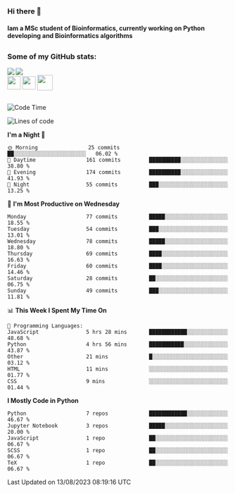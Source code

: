 ### Hi there 👋
#### Iam a MSc student of Bioinformatics, currently working on Python developing and Bioinformatics algorithms

##
### Some of my GitHub stats:

<div>
  <a href="https://github.com/AdrianoSilva19/AdrianoSilva19">
    <img heigth="180" align="left" src="https://github-readme-stats.vercel.app/api?username=AdrianoSilva19&count_private=true&include_all_comits=true&show_icons=true&theme=dracula" />
    <img heigth="180" align="center" src="https://github-readme-stats.vercel.app/api/top-langs/?username=AdrianoSilva19&langs_count=3&theme=dracula" />
  </a>
</div>

<div style="display:inline_block">
  <img align="center" heigth="30" width="30" src="https://cdn.jsdelivr.net/gh/devicons/devicon/icons/python/python-plain.svg" />
  <img align="center" heigth="30" width="30" src="https://cdn.jsdelivr.net/gh/devicons/devicon/icons/r/r-original.svg" />
  <img align="center" heigth="35" width="35" src="https://cdn.jsdelivr.net/gh/devicons/devicon/icons/neo4j/neo4j-original.svg" />
</div>

##

<!--START_SECTION:waka-->
![Code Time](http://img.shields.io/badge/Code%20Time-370%20hrs%2058%20mins-blue)

![Lines of code](https://img.shields.io/badge/From%20Hello%20World%20I%27ve%20Written-1.3%20million%20lines%20of%20code-blue)

**I'm a Night 🦉** 

```text
🌞 Morning                25 commits          ██░░░░░░░░░░░░░░░░░░░░░░░   06.02 % 
🌆 Daytime                161 commits         ██████████░░░░░░░░░░░░░░░   38.80 % 
🌃 Evening                174 commits         ██████████░░░░░░░░░░░░░░░   41.93 % 
🌙 Night                  55 commits          ███░░░░░░░░░░░░░░░░░░░░░░   13.25 % 
```
📅 **I'm Most Productive on Wednesday** 

```text
Monday                   77 commits          █████░░░░░░░░░░░░░░░░░░░░   18.55 % 
Tuesday                  54 commits          ███░░░░░░░░░░░░░░░░░░░░░░   13.01 % 
Wednesday                78 commits          █████░░░░░░░░░░░░░░░░░░░░   18.80 % 
Thursday                 69 commits          ████░░░░░░░░░░░░░░░░░░░░░   16.63 % 
Friday                   60 commits          ████░░░░░░░░░░░░░░░░░░░░░   14.46 % 
Saturday                 28 commits          ██░░░░░░░░░░░░░░░░░░░░░░░   06.75 % 
Sunday                   49 commits          ███░░░░░░░░░░░░░░░░░░░░░░   11.81 % 
```


📊 **This Week I Spent My Time On** 

```text
💬 Programming Languages: 
JavaScript               5 hrs 28 mins       ████████████░░░░░░░░░░░░░   48.68 % 
Python                   4 hrs 56 mins       ███████████░░░░░░░░░░░░░░   43.87 % 
Other                    21 mins             █░░░░░░░░░░░░░░░░░░░░░░░░   03.12 % 
HTML                     11 mins             ░░░░░░░░░░░░░░░░░░░░░░░░░   01.77 % 
CSS                      9 mins              ░░░░░░░░░░░░░░░░░░░░░░░░░   01.44 % 
```

**I Mostly Code in Python** 

```text
Python                   7 repos             ████████████░░░░░░░░░░░░░   46.67 % 
Jupyter Notebook         3 repos             █████░░░░░░░░░░░░░░░░░░░░   20.00 % 
JavaScript               1 repo              ██░░░░░░░░░░░░░░░░░░░░░░░   06.67 % 
SCSS                     1 repo              ██░░░░░░░░░░░░░░░░░░░░░░░   06.67 % 
TeX                      1 repo              ██░░░░░░░░░░░░░░░░░░░░░░░   06.67 % 
```




 Last Updated on 13/08/2023 08:19:16 UTC
<!--END_SECTION:waka-->






<!--

Here are some ideas to get you started:

- 🔭 I’m currently working on ...
- 🌱 I’m currently learning ...
- 👯 I’m looking to collaborate on ...
- 🤔 I’m looking for help with ...
- 💬 Ask me about ...
- 📫 How to reach me: ...
- 😄 Pronouns: ...
- ⚡ Fun fact: ...
-->
